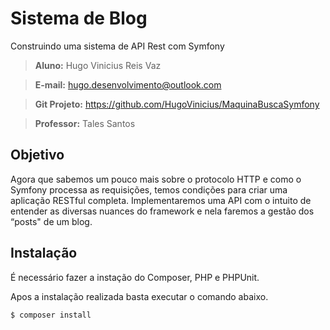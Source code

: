 # Sistema de Blog

Construindo uma sistema de API Rest com Symfony

> **Aluno:** Hugo Vinicius Reis Vaz


> **E-mail:** hugo.desenvolvimento@outlook.com  

> **Git Projeto:** https://github.com/HugoVinicius/MaquinaBuscaSymfony

> **Professor:** Tales Santos

## Objetivo

Agora que sabemos um pouco mais sobre o protocolo HTTP e como o Symfony processa as requisições, temos condições para criar uma aplicação RESTful completa. Implementaremos uma API com o intuito de entender as diversas nuances do framework
e nela faremos a gestão dos “posts" de um blog.

## Instalação
É necessário fazer a instação do Composer, PHP e PHPUnit.

Apos a instalação realizada basta executar o comando abaixo.

```sh
$ composer install
```
